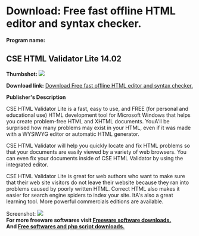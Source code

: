 # Download: Free fast offline HTML editor and syntax checker.

**Program name:**

## CSE HTML Validator Lite 14.02

  
**Thumbshot:** ![](http://www.freewarefiles.com/screenshot/html_validator_lite_md.jpg)   
  
**Download link:** [Download Free fast offline HTML editor and syntax checker.](http://freesoftwares.boysofts.com/CSE-HTML-Validator-Lite_program_4447.html)  
  


**Publisher's Description**  
  


CSE HTML Validator Lite is a fast, easy to use, and FREE (for personal and educational use) HTML development tool for Microsoft Windows that helps you create problem-free HTML and XHTML documents. YouA'll be surprised how many problems may exist in your HTML, even if it was made with a WYSIWYG editor or automatic HTML generator. 

CSE HTML Validator will help you quickly locate and fix HTML problems so that your documents are easily viewed by a variety of web browsers. You can even fix your documents inside of CSE HTML Validator by using the integrated editor. 

CSE HTML Validator Lite is great for web authors who want to make sure that their web site visitors do not leave their website because they ran into problems caused by poorly written HTML. Correct HTML also makes it easier for search engine spiders to index your site. ItA's also a great learning tool. More powerful commercials editions are available.

  
  
Screenshot: ![](http://www.freewarefiles.com/screenshot/html_validator_lite.jpg)   
**For more freeware softwares visit [Freeware software downloads.](http://freesoftwares.boysofts.com/)**   
**And [Free softwares and php script downloads.](http://www.boysofts.com/)**
